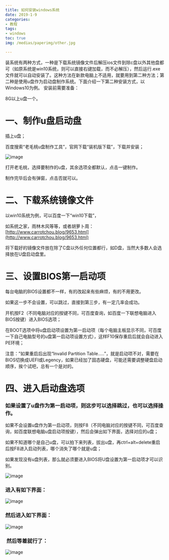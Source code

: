 ```yaml
---
title: 如何安装windows系统
date: 2019-1-9
categories:
- 教程
tags:
- windows
toc: true
img: /medias/paperimg/other.jpg

---
```

装系统有两种方式，一种是下载系统镜像文件后解压ios文件到除c盘以外其他盘都可（如原系统是win10系统，则可以直接右键加载，而不必解压），然后运行.exe文件就可以自动安装了。这种方法在新款电脑上不适用，就要用到第二种方法；第二种是使用u盘作为启动盘制作系统。下面介绍一下第二种安装方式，以Windows10为例。<!-- more -->
安装前需要准备：

8G以上u盘一个。
# 一、制作u盘启动盘

插上u盘；

百度搜索“老毛桃u盘制作工具”，官网下载“装机版下载”，下载并安装；

![image](http://upload-images.jianshu.io/upload_images/16115686-1d3b11629e4f3d78.png?imageMogr2/auto-orient/strip%7CimageView2/2/w/1240)

打开老毛桃，选择要制作的u盘，其余选项全都默认，点击一键制作。

制作完毕后会有弹窗，点击否就可以。 

# 二、下载系统镜像文件

以win10系统为例，可以百度一下“win10下载”，

如系统之家，雨林木风等等，或者胡萝卜周：[http://www.carrotchou.blog/9653.html](http://www.carrotchou.blog/9653.html)

将下载好的镜像文件放在除了C盘以外任何位置都行，如D盘，当然大多数人会选择放在U盘启动盘里。

# 三、设置BIOS第一启动项

每台电脑的BIOS设置都不一样，有的改起来有些麻烦，有的不用更改。

如果这一步不会设置，可以跳过，直接到第三步，有一定几率会成功。

开机按F2（不同电脑对应的按键不同，可百度查询，如百度一下联想电脑进入BIOS按键）进入BIOS选项；

在BOOT选项中将u盘启动项设置为第一启动项（每个电脑主板显示不同，可百度一下自己电脑型号的u盘第一启动项设置方式），这样F10保存重启后就会自动进入PE环境；

注意：”如果重启后出现“Invalid Partition Table.....”，就是启动项不对，需要在BIOS切换成UEFI或Legency，如果已经加了固态硬盘，可能还需要调整硬盘启动顺序，挨个试吧，总有一个是对的。

# 四、进入启动盘选项

### 如果设置了u盘作为第一启动项，则这步可以选择跳过，也可以选择操作。

如果不会设置u盘作为第一启动项，则按F8（不同电脑对应的按键不同，可百度查询，如百度联想电脑u盘启动项按键），然后会弹出如下界面，选择对应的u盘；

如果不知道哪个是自己u盘，可以拍下来列表，拔出u盘，再ctrl+alt+delete重启后按F8进入启动列表，哪个消失了哪个就是u盘；

如果发现没有u盘列表，那么就必须要进入BIOS将U盘设置为第一启动项才可以识别。

![image](http://upload-images.jianshu.io/upload_images/16115686-e396b0c2d566c4be.png?imageMogr2/auto-orient/strip%7CimageView2/2/w/1240)

### 进入有如下界面： 

![image](http://upload-images.jianshu.io/upload_images/16115686-8832d27540830c2c.png?imageMogr2/auto-orient/strip%7CimageView2/2/w/1240)

### 然后进入如下界面：

![image](http://upload-images.jianshu.io/upload_images/16115686-0de6716895ae6db2.png?imageMogr2/auto-orient/strip%7CimageView2/2/w/1240)

###  然后等着就行了：  

![image](http://upload-images.jianshu.io/upload_images/16115686-88dfcdfe1154a868.png?imageMogr2/auto-orient/strip%7CimageView2/2/w/1240)
